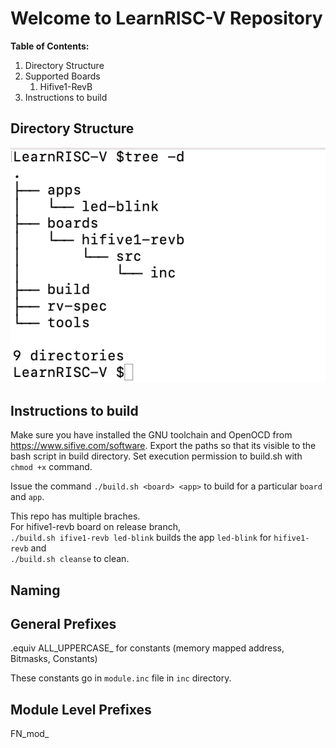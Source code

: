 # Welcome to LearnRISC-V Repository


**Table of Contents:**

1. Directory Structure
1. Supported Boards
    1. Hifive1-RevB
1. Instructions to build

## Directory Structure  
![alt text](https://github.com/hubbsvtgc/LearnRISC-V/blob/release/DirectoryStruct.png?raw=true)


## Instructions to build  

Make sure you have installed the GNU toolchain and OpenOCD from https://www.sifive.com/software. Export the paths so that its visible to the bash script in build directory. Set execution permission to build.sh with `chmod +x` command. 

Issue the command `./build.sh <board> <app>` to build for a particular `board` and `app`. <br > 

This repo has multiple braches. 
<br >For hifive1-revb board on release branch, <br > 
`./build.sh ifive1-revb led-blink` builds the app `led-blink` for `hifive1-revb` and 
<br >`./build.sh cleanse` to clean. 

## Naming
## General Prefixes
  
.equiv ALL_UPPERCASE_ for constants (memory mapped address, Bitmasks, Constants)  

These constants go in `module.inc` file in `inc` directory. 
  
## Module Level Prefixes

FN_mod_






